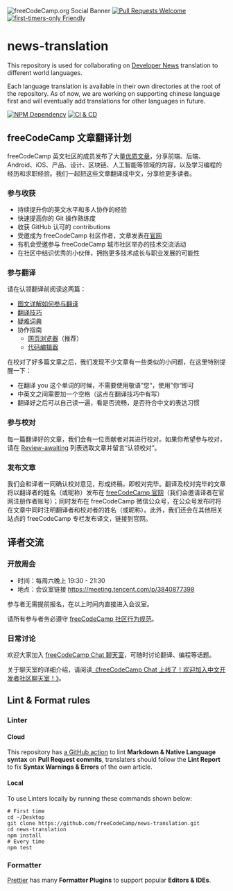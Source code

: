 ![freeCodeCamp.org Social Banner](https://s3.amazonaws.com/freecodecamp/wide-social-banner.png)
[![Pull Requests Welcome](https://img.shields.io/badge/PRs-welcome-brightgreen.svg?style=flat)][1]
[![first-timers-only Friendly](https://img.shields.io/badge/first--timers--only-friendly-blue.svg)][2]

# news-translation

This repository is used for collaborating on [Developer News][3] translation to different world languages.

Each language translation is available in their own directories at the root of the repository. As of now, we are working on supporting chinese language first and will eventually add translations for other languages in future.

[![NPM Dependency](https://david-dm.org/freeCodeCamp/news-translation.svg)][4]
[![CI & CD](https://github.com/freeCodeCamp/news-translation/workflows/CI%20&%20CD/badge.svg)][5]

## freeCodeCamp 文章翻译计划

freeCodeCamp 英文社区的成员发布了大量[优质文章][6]，分享前端、后端、 Android、iOS、产品、设计、区块链、人工智能等领域的内容，以及学习编程的经历和求职经验。我们一起把这些文章翻译成中文，分享给更多读者。

### 参与收获

-   持续提升你的英文水平和多人协作的经验
-   快速提高你的 Git 操作熟练度
-   收获 GitHub 认可的 contributions
-   受邀成为 freeCodeCamp 社区作者，文章发表在[官网][7]
-   有机会受邀参与 freeCodeCamp 城市社区举办的技术交流活动
-   在社区中结识优秀的小伙伴，拥抱更多技术成长与职业发展的可能性

### 参与翻译

请在认领翻译前阅读这两篇：

-   [图文详解如何参与翻译][8]
-   [翻译技巧][9]
-   [疑难词典][10]
-   协作指南
    - [网页浏览器][11]（推荐）
    - [代码编辑器][12]

在校对了好多篇文章之后，我们发现不少文章有一些类似的小问题，在这里特别提醒一下：

-   在翻译 you 这个单词的时候，不需要使用敬语”您“，使用”你“即可
-   中英文之间需要加一个空格（这点在翻译技巧中有写）
-   翻译好之后可以自己读一遍，看是否流畅，是否符合中文的表达习惯

### 参与校对

每一篇翻译好的文章，我们会有一位贡献者对其进行校对。如果你希望参与校对，请在 [Review-awaiting][13] 列表选取文章并留言“认领校对”。

### 发布文章

我们会和译者一同确认校对意见，形成终稿，即校对完毕。翻译及校对完毕的文章将以翻译者的姓名（或昵称）发布在 [freeCodeCamp 官网][14]（我们会邀请译者在官网注册作者账号）；同时发布在 freeCodeCamp 微信公众号，在公众号发布时将在文章中同时注明翻译者和校对者的姓名（或昵称）。此外，我们还会在其他相关站点的 freeCodeCamp 专栏发布译文，链接到官网。

## 译者交流

### 开放周会

- 时间：每周六晚上 19:30 - 21:30
- 地点：会议室链接 https://meeting.tencent.com/p/3840877398

参与者无需提前报名，在以上时间内直接进入会议室。

请所有参与者务必遵守 [freeCodeCamp 社区行为规范](https://chinese.freecodecamp.org/news/code-of-conduct/)。

### 日常讨论

欢迎大家加入 [freeCodeCamp Chat 聊天室](https://chat.freecodecamp.org/channel/tongyong)，可随时讨论翻译、编程等话题。

关于聊天室的详细介绍，请阅读[《freeCodeCamp Chat 上线了！欢迎加入中文开发者社区聊天室！》](https://chinese.freecodecamp.org/news/freecodecamp-chat/)。

## Lint & Format rules

### Linter

#### Cloud

This repository has [a GitHub action][15] to lint **Markdown & Native Language syntax** on **Pull Request commits**, translaters should follow the **Lint Report** to fix **Syntax Warnings & Errors** of the own article.

#### Local

To use Linters locally by running these commands shown below:

```Shell
# First time
cd ~/Desktop
git clone https://github.com/freeCodeCamp/news-translation.git
cd news-translation
npm install
# Every time
npm test
```

### Formatter

[Prettier][16] has many **Formatter Plugins** to support popular **Editors & IDEs**.

[1]: http://makeapullrequest.com/
[2]: http://www.firsttimersonly.com/
[3]: https://www.freecodecamp.org/news
[4]: https://david-dm.org/freeCodeCamp/news-translation
[5]: https://github.com/freeCodeCamp/news-translation/actions
[6]: https://www.freecodecamp.org/news/
[7]: https://chinese.freecodecamp.org/news/
[8]: https://github.com/freeCodeCamp/news-translation/blob/master/Contributing.md
[9]: https://github.com/freeCodeCamp/news-translation/wiki/%E7%BF%BB%E8%AF%91%E6%8A%80%E5%B7%A7
[10]: https://github.com/freeCodeCamp/news-translation/wiki/%E7%96%91%E9%9A%BE%E8%AF%8D%E6%B1%87%E8%A1%A8
[11]: https://github.com/freeCodeCamp/news-translation/issues/46
[12]: https://github.com/freeCodeCamp/news-translation/wiki/%E5%8D%8F%E4%BD%9C%E6%B5%81%E7%A8%8B
[13]: https://github.com/freeCodeCamp/news-translation/issues?q=is%3Aissue+is%3Aopen+label%3AReview-awaiting
[14]: https://chinese.freecodecamp.org/news/
[15]: https://github.com/freeCodeCamp/news-translation/actions?query=workflow%3A%22CI+%26+CD%22
[16]: https://prettier.io/
